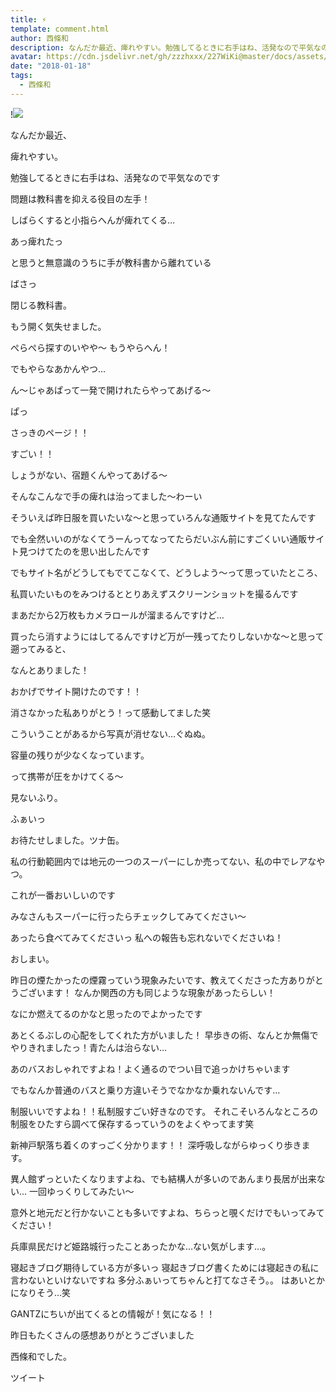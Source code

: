 ```yaml
---
title: ⚡︎
template: comment.html
author: 西條和
description: なんだか最近、痺れやすい。勉強してるときに右手はね、活発なので平気なのです問題は教科書を抑える役目の左手！しばらくすると小指らへんが痺れてくる…...
avatar: https://cdn.jsdelivr.net/gh/zzzhxxx/227WiKi@master/docs/assets/photo/avatar/nagomi.jpg
date: "2018-01-18"
tags:
  - 西條和
---
```


!![](https://cdn.jsdelivr.net/gh/227WiKi/227WiKi-image@master/blog-image/nagomi-2018-01-18_1.jpg)









なんだか最近、





痺れやすい。




勉強してるときに右手はね、活発なので平気なのです

問題は教科書を抑える役目の左手！



しばらくすると小指らへんが痺れてくる…






あっ痺れたっ


と思うと無意識のうちに手が教科書から離れている





ばさっ




閉じる教科書。




もう開く気失せました。




ぺらぺら探すのいやや〜
もうやらへん！




でもやらなあかんやつ…




ん〜じゃあぱって一発で開けれたらやってあげる〜




ぱっ







さっきのページ！！


すごい！！




しょうがない、宿題くんやってあげる〜






そんなこんなで手の痺れは治ってました〜わーい








そういえば昨日服を買いたいな〜と思っていろんな通販サイトを見てたんです




でも全然いいのがなくてうーんってなってたらだいぶん前にすごくいい通販サイト見つけてたのを思い出したんです





でもサイト名がどうしてもでてこなくて、どうしよう〜って思っていたところ、






私買いたいものをみつけるととりあえずスクリーンショットを撮るんです





まあだから2万枚もカメラロールが溜まるんですけど…






買ったら消すようにはしてるんですけど万が一残ってたりしないかな〜と思って遡ってみると、







なんとありました！





おかげでサイト開けたのです！！







消さなかった私ありがとう！って感動してました笑







こういうことがあるから写真が消せない…ぐぬぬ。






容量の残りが少なくなっています。





って携帯が圧をかけてくる〜








見ないふり。













ふぁいっ












お待たせしました。ツナ缶。





私の行動範囲内では地元の一つのスーパーにしか売ってない、私の中でレアなやつ。


これが一番おいしいのです








みなさんもスーパーに行ったらチェックしてみてください〜



あったら食べてみてくださいっ
私への報告も忘れないでくださいね！








おしまい。









昨日の煙たかったの煙霧っていう現象みたいです、教えてくださった方ありがとうございます！
なんか関西の方も同じような現象があったらしい！

なにか燃えてるのかなと思ったのでよかったです





あとくるぶしの心配をしてくれた方がいました！
早歩きの術、なんとか無傷でやりきれましたっ！青たんは治らない…





あのバスおしゃれですよね！よく通るのでつい目で追っかけちゃいます

でもなんか普通のバスと乗り方違いそうでなかなか乗れないんです…

制服いいですよね！！私制服すごい好きなのです。
それこそいろんなところの制服をひたすら調べて保存するっていうのをよくやってます笑






新神戸駅落ち着くのすっごく分かります！！
深呼吸しながらゆっくり歩きます。




異人館ずっといたくなりますよね、でも結構人が多いのであんまり長居が出来ない…
一回ゆっくりしてみたい〜

意外と地元だと行かないことも多いですよね、ちらっと覗くだけでもいってみてください！

兵庫県民だけど姫路城行ったことあったかな…ない気がします…。





寝起きブログ期待している方が多いっ
寝起きブログ書くためには寝起きの私に言わないといけないですね
多分ふぁいってちゃんと打てなさそう。。
はあいとかになりそう…笑




GANTZにちいが出てくるとの情報が！気になる！！





昨日もたくさんの感想ありがとうございました




西條和でした。


ツイート



